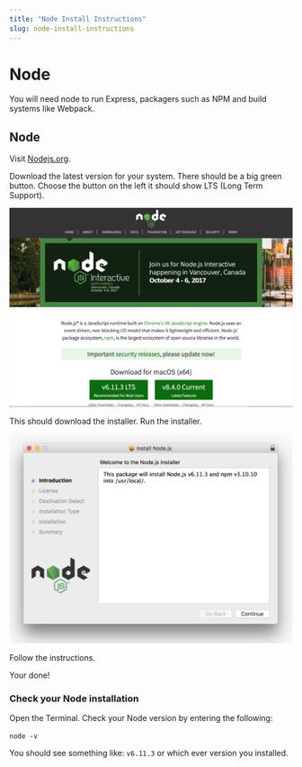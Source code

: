 ```yaml
---
title: "Node Install Instructions"
slug: node-install-instructions
---
```


# Node

You will need node to run Express, packagers such as NPM and build systems like Webpack. 

## Node

Visit [Nodejs.org](https://nodejs.org/en/). 

Download the latest version for your system. There should be a big green button. 
Choose the button on the left it should show LTS (Long Term Support). 

![screenshot-1.png](screenshot-1.png)

This should download the installer. Run the installer. 

![screenshot-2.png](screenshot-2.png)

Follow the instructions. 

Your done!



### Check your Node installation

Open the Terminal. Check your Node version by entering the following: 

`node -v`

You should see something like: `v6.11.3` or which ever version you installed. 